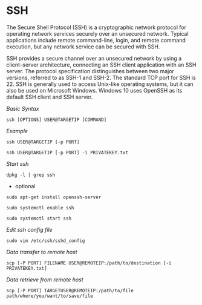 # SSH

The Secure Shell Protocol (SSH) is a cryptographic network protocol for operating network services securely over an unsecured network. Typical applications include remote command-line, login, and remote command execution, but any network service can be secured with SSH.

SSH provides a secure channel over an unsecured network by using a client–server architecture, connecting an SSH client application with an SSH server. The protocol specification distinguishes between two major versions, referred to as SSH-1 and SSH-2. The standard TCP port for SSH is 22. SSH is generally used to access Unix-like operating systems, but it can also be used on Microsoft Windows. Windows 10 uses OpenSSH as its default SSH client and SSH server.

*Basic Syntax*
```
ssh [OPTIONS] USER@TARGETIP [COMMAND]
```

*Example* 
```
ssh USER@TARGETIP [-p PORT]
```
```
ssh USER@TARGETIP [-p PORT] -i PRIVATEKEY.txt 
```

*Start ssh*
```
dpkg -l | grep ssh
```
* optional
```
sudo apt-get install openssh-server 
```
```
sudo systemctl enable ssh
```
```
sudo systemctl start ssh
```

*Edit ssh config file*
```
sudo vim /etc/ssh/sshd_config
```

*Data transfer to remote host*
```
scp [-P PORT] FILENAME USER@REMOTEIP:/path/to/destination [-i PRIVATEKEY.txt]
```

*Data retrieve from remote host*
```
scp [-P PORT] TARGETUSER@REMOTEIP:/path/to/file path/where/you/want/to/save/file
```
